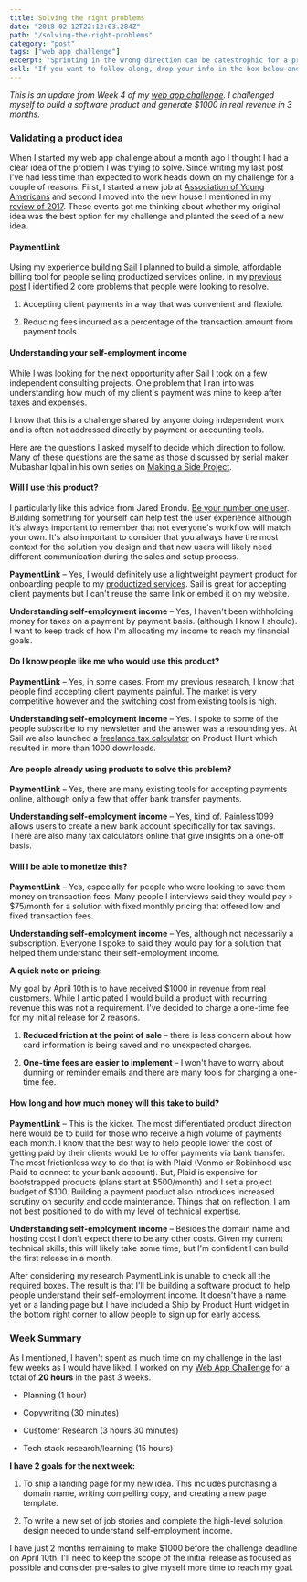 ```yaml
---
title: Solving the right problems
date: "2018-02-12T22:12:03.284Z"
path: "/solving-the-right-problems"
category: "post"
tags: ["web app challenge"]
excerpt: "Sprinting in the wrong direction can be catestrophic for a product. Here's how I chose a new direction for my web app challenge based on a simple checklist."
sell: "If you want to follow along, drop your info in the box below and I’ll send all the updates right to your inbox."
---
```


*This is an update from Week 4 of my [web app challenge](/a/my-web-app-challenge). I challenged myself to build a software product and generate $1000 in real revenue in 3 months.*

### Validating a product idea

When I started my web app challenge about a month ago I thought I had a clear idea of the problem I was trying to solve. Since writing my last post I've had less time than expected to work heads down on my challenge for a couple of reasons. First, I started a new job at [Association of Young Americans](https://www.joinaya.com) and second I moved into the new house I mentioned in my [review of 2017](/a/what-i-learned-in-2017/). These events got me thinking about whether my original idea was the best option for my challenge and planted the seed of a new idea.

#### PaymentLink
Using my experience [building Sail](/a/designing-one-to-one-payment-experiences) I planned to build a simple, affordable billing tool for people selling productized services online. In my [previous post](/a/understanding-customer-problems) I identified 2 core problems that people were looking to resolve. 

1. Accepting client payments in a way that was convenient and flexible.

2. Reducing fees incurred as a percentage of the transaction amount from payment tools.

#### Understanding your self-employment income

While I was looking for the next opportunity after Sail I took on a few independent consulting projects. One problem that I ran into was understanding how much of my client's payment was mine to keep after taxes and expenses.

I know that this is a challenge shared by anyone doing independent work and is often not addressed directly by payment or accounting tools.

Here are the questions I asked myself to decide which direction to follow. Many of these questions are the same as those discussed by serial maker Mubashar Iqbal in his own series on [Making a Side Project](https://medium.com/makesideproject/making-a-side-project-808fc040d27a).


#### Will I use this product?

I particularly like this advice from Jared Erondu. [Be your number one user](http://blog.erondu.com/you-are-your-number-one-user). Building something for yourself can help test the user experience although it's always important to remember that not everyone's workflow will match your own. It's also important to consider that you always have the most context for the solution you design and that new users will likely need different communication during the sales and setup process.

**PaymentLink** – Yes, I would definitely use a lightweight payment product for onboarding people to my [productized services](/work-with-me). Sail is great for accepting client payments but I can't reuse the same link or embed it on my website.

**Understanding self-employment income** – Yes, I haven't been withholding money for taxes on a payment by payment basis. (although I know I should). I want to keep track of how I'm allocating my income to reach my financial goals.

#### Do I know people like me who would use this product? 

**PaymentLink** – Yes, in some cases. From my previous research, I know that people find accepting client payments painful. The market is very competitive however and the switching cost from existing tools is high.

**Understanding self-employment income** – Yes. I spoke to some of the people subscribe to my newsletter and the answer was a resounding yes. At Sail we also launched a [freelance tax calculator](https://www.letssail.co/freelance-project-tax-calculator) on Product Hunt which resulted in more than 1000 downloads.

#### Are people already using products to solve this problem?

**PaymentLink** – Yes, there are many existing tools for accepting payments online, although only a few that offer bank transfer payments.

**Understanding self-employment income** – Yes, kind of. Painless1099 allows users to create a new bank account specifically for tax savings. There are also many tax calculators online that give insights on a one-off basis.

#### Will I be able to monetize this?

**PaymentLink** – Yes, especially for people who were looking to save them money on transaction fees. Many people I interviews said they would pay > $75/month for a solution with fixed monthly pricing that offered low and fixed transaction fees.

**Understanding self-employment income** – Yes, although not necessarily a subscription. Everyone I spoke to said they would pay for a solution that helped them understand their self-employment income. 

**A quick note on pricing:**

My goal by April 10th is to have received $1000 in revenue from real customers. While I anticipated I would build a product with recurring revenue this was not a requirement. I've decided to charge a one-time fee for my initial release for 2 reasons.

1. **Reduced friction at the point of sale** – there is less concern about how card information is being saved and no unexpected charges.

2. **One-time fees are easier to implement** – I won't have to worry about dunning or reminder emails and there are many tools for charging a one-time fee.

#### How long and how much money will this take to build? 


**PaymentLink** – This is the kicker. The most differentiated product direction here would be to build for those who receive a high volume of payments each month. I know that the best way to help people lower the cost of getting paid by their clients would be to offer payments via bank transfer. The most frictionless way to do that is with Plaid (Venmo or Robinhood use Plaid to connect to your bank account). But, Plaid is expensive for bootstrapped products (plans start at $500/month) and I set a project budget of $100. Building a payment product also introduces increased scrutiny on security and code maintenance. Things that on reflection, I am not best positioned to do with my level of technical expertise.

**Understanding self-employment income** – Besides the domain name and hosting cost I don't expect there to be any other costs. Given my current technical skills, this will likely take some time, but I'm confident I can build the first release in a month.

After considering my research PaymentLink is unable to check all the required boxes. The result is that I'll be building a software product to help people understand their self-employment income. It doesn't have a name yet or a landing page but I have included a Ship by Product Hunt widget in the bottom right corner to allow people to sign up for early access.

### Week Summary

As I mentioned, I haven't spent as much time on my challenge in the last few weeks as I would have liked. I worked on my [Web App Challenge](https://www.stuartbalcombe.com/a/my-web-app-challenge) for a total of **20 hours** in the past 3 weeks.

- Planning (1 hour)

- Copywriting (30 minutes)

- Customer Research (3 hours 30 minutes)

- Tech stack research/learning (15 hours)


**I have 2 goals for the next week:**

1. To ship a landing page for my new idea. This includes purchasing a domain name, writing compelling copy, and creating a new page template.

2. To write a new set of job stories and complete the high-level solution design needed to understand self-employment income. 

I have just 2 months remaining to make $1000 before the challenge deadline on April 10th. I'll need to keep the scope of the initial release as focused as possible and consider pre-sales to give myself more time to reach my goal.
